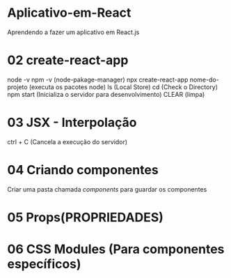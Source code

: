 # Aplicativo-em-React
 Aprendendo a fazer um aplicativo em React.js
# 02 create-react-app
node -v
npm -v      (node-pakage-manager)
npx create-react-app nome-do-projeto        (executa os pacotes node)
ls      (Local Store)
cd      (Check o Directory)
npm start       (Inicializa o servidor para desenvolvimento)
CLEAR       (limpa)
# 03 JSX - Interpolação
ctrl + C        (Cancela a execução do servidor)
# 04 Criando componentes
Criar uma pasta chamada *components* para guardar os componentes
# 05 Props(PROPRIEDADES)
# 06 CSS Modules (Para componentes específicos)